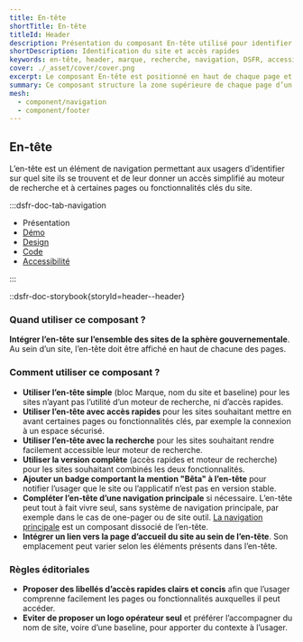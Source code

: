 ```yaml
---
title: En-tête
shortTitle: En-tête
titleId: Header
description: Présentation du composant En-tête utilisé pour identifier le site consulté et donner accès à des fonctionnalités clés comme la recherche ou la connexion.
shortDescription: Identification du site et accès rapides
keywords: en-tête, header, marque, recherche, navigation, DSFR, accessibilité, interface
cover: ./_asset/cover/cover.png
excerpt: Le composant En-tête est positionné en haut de chaque page et permet à l’usager de savoir sur quel site il se trouve, tout en facilitant l’accès aux fonctions principales comme la recherche ou la connexion.
summary: Ce composant structure la zone supérieure de chaque page d’un site public. Il intègre les éléments d’identité visuelle de l’État, les éventuels accès rapides à des fonctions essentielles, et le moteur de recherche. Non personnalisable, l’en-tête garantit cohérence, lisibilité et conformité avec la charte de l’État, en version desktop comme mobile. Il peut être enrichi ou simplifié selon les besoins du site.
mesh:
  - component/navigation
  - component/footer
---
```


## En-tête

L’en-tête est un élément de navigation permettant aux usagers d’identifier sur quel site ils se trouvent et de leur donner un accès simplifié au moteur de recherche et à certaines pages ou fonctionnalités clés du site.

:::dsfr-doc-tab-navigation

- Présentation
- [Démo](demo/index.md)
- [Design](design/index.md)
- [Code](code/index.md)
- [Accessibilité](accessibility/index.md)

:::

::dsfr-doc-storybook{storyId=header--header}

### Quand utiliser ce composant ?

**Intégrer l’en-tête sur l’ensemble des sites de la sphère gouvernementale**. Au sein d’un site, l’en-tête doit être affiché en haut de chacune des pages.

### Comment utiliser ce composant ?

- **Utiliser l’en-tête simple** (bloc Marque, nom du site et baseline) pour les sites n’ayant pas l’utilité d’un moteur de recherche, ni d’accès rapides.
- **Utiliser l’en-tête avec accès rapides** pour les sites souhaitant mettre en avant certaines pages ou fonctionnalités clés, par exemple la connexion à un espace sécurisé.
- **Utiliser l’en-tête avec la recherche** pour les sites souhaitant rendre facilement accessible leur moteur de recherche.
- **Utiliser la version complète** (accès rapides et moteur de recherche) pour les sites souhaitant combinés les deux fonctionnalités.
- **Ajouter un badge comportant la mention "Bêta" à l’en-tête** pour notifier l’usager que le site ou l’applicatif n’est pas en version stable.
- **Compléter l’en-tête d’une navigation principale** si nécessaire. L’en-tête peut tout à fait vivre seul, sans système de navigation principale, par exemple dans le cas de one-pager ou de site outil. [La navigation principale](../../../navigation/_part/doc/index.md) est un composant dissocié de l’en-tête.
- **Intégrer un lien vers la page d’accueil du site au sein de l’en-tête**. Son emplacement peut varier selon les éléments présents dans l’en-tête.

### Règles éditoriales

- **Proposer des libellés d’accès rapides clairs et concis** afin que l’usager comprenne facilement les pages ou fonctionnalités auxquelles il peut accéder.
- **Eviter de proposer un logo opérateur seul** et préférer l’accompagner du nom de site, voire d’une baseline, pour apporter du contexte à l’usager.
